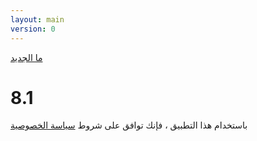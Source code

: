 ```yaml
---
layout: main
version: 0
---
```

[ما الجديد](/wiki/what-is-new/ar)

# 8.1

باستخدام هذا التطبيق ، فإنك توافق على شروط [سياسة الخصوصية](/wiki/PrivacyPolicy/ar)

